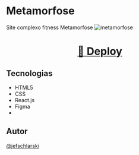 # Metamorfose
Site complexo fitness Metamorfose
![metamorfose](https://github.com/Jefschlarski/metamorfose/assets/113298572/32d04cad-5211-4e1f-aae1-8a4bfff8af81)



</div>


<div align="center">

  <h1><a href="https://jefschlarski.github.io/Metamorfose/">👾 Deploy</a></h1> 

</div>

## Tecnologias
- HTML5
- CSS
- React.js
- Figma
- 
## Autor

[@jefschlarski](https://www.linkedin.com/in/jeferson-schlarski-422b3818a/)
